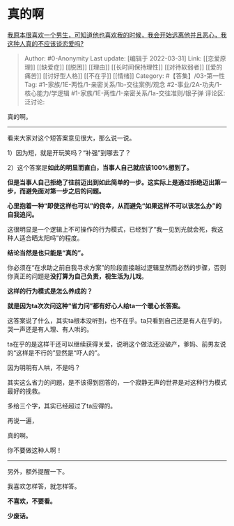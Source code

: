 # 真的啊
[我原本很喜欢一个男生，可知道他也喜欢我的时候，我会开始远离他并且恶心，我这种人真的不应该谈恋爱吗?](https://www.zhihu.com/question/524313516/answer/2416156623)

> Author: #0-Anonymity
> Last update: [编辑于 2022-03-31]
> Link: [[恋爱原理]] [[缺爱症]] [[脱困]] [[理由]] [[长时间保持理性]] [[对待软弱者]] [[爱的痛苦]] [[讨好型人格]] [[不在乎]] [[情绪]]
> Category: #【答集】/03-第一性
> Tag: #1-家族/1E-两性/1-亲密关系/1b-交往案例/观念 #2-事业/2A-功夫/1-核心能力/学逻辑 #1-家族/1E-两性/1-亲密关系/1a-交往准则/银子弹
> 评论区:
> 泛讨论:

真的啊。

---

看来大家对这个短答案意见很大，那么说一说。

1）因为短，就是开玩笑吗？“补强”到哪去了？

2）这个答案是**如此的明显而直白，当事人自己就应该100%想到了。**

**但是当事人自己拒绝了往前迈出到如此简单的一步。这实际上是通过拒绝迈出第一步，而避免面对第一步之后的问题。**

**心里抱着一种“即使这样也可以”的侥幸，从而避免“如果这样不可以该怎么办”的自我追问。**

这很明显是一个逻辑上不可操作的行为模式，已经到了“我一见到光就会死，我这种人适合晒太阳吗”的程度。

**结论当然是也只能是“真的”。**

你必须在“在求助之前自我寻求方案”的阶段直接越过逻辑显然而必然的步骤，否则你真正的问题是**没打算为自己负责，视生活为儿戏**。

**这样的行为模式是怎么养成的？**

**就是因为ta次次问这种“省力问”都有好心人给ta一个暖心长答案。**

这答案说了什么，其实ta根本没听到，也不在乎。ta只看到自己还是有人在乎的，哭一声还是有人理、有人哄的。

ta在乎的是这样干还可以继续获得关爱，说明这个做法还没破产，爹妈、前男友说的“这样是不行的”显然是“吓人的”。

因为明明有人哄，不是吗？

其实这么省力的问题，是不该得到回答的，一个寂静无声的世界是对这种行为模式最好的挽救。

多给三个字，其实已经超过了ta应得的。

再说一遍，

真的啊。

你不要做这种人啊！

---

另外，额外提醒一下。

我喜欢怎样答，就怎样答。

**不喜欢，不要看。**

**少废话。**
